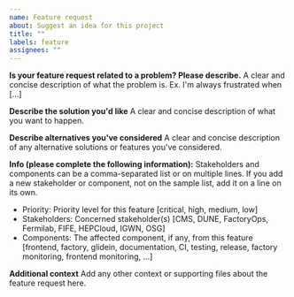 ```yaml
---
name: Feature request
about: Suggest an idea for this project
title: ""
labels: feature
assignees: ""
---
```


**Is your feature request related to a problem? Please describe.**
A clear and concise description of what the problem is. Ex. I'm always frustrated when [...]

**Describe the solution you'd like**
A clear and concise description of what you want to happen.

**Describe alternatives you've considered**
A clear and concise description of any alternative solutions or features you've considered.

**Info (please complete the following information):**
Stakeholders and components can be a comma-separated list or on multiple lines.
If you add a new stakeholder or component, not on the sample list, add it on a line on its own.

-   Priority: Priority level for this feature [critical, high, medium, low]
-   Stakeholders: Concerned stakeholder(s) [CMS, DUNE, FactoryOps, Fermilab, FIFE, HEPCloud, IGWN, OSG]
-   Components: The affected component, if any, from this feature [frontend, factory, glidein, documentation, CI, testing, release, factory monitoring, frontend monitoring, ...]

**Additional context**
Add any other context or supporting files about the feature request here.
